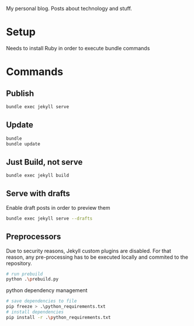 My personal blog. 
Posts about technology and stuff.

# Setup

Needs to install Ruby in order to execute bundle commands

# Commands

## Publish
```sh
bundle exec jekyll serve
```

## Update
```sh
bundle
bundle update
```

## Just Build, not serve
```sh
bundle exec jekyll build
```

## Serve with drafts
Enable draft posts in order to preview them
```sh
bundle exec jekyll serve --drafts
```

## Preprocessors

Due to security reasons, Jekyll custom plugins are disabled. For that reason, any pre-processing has to be executed locally and commited to the repository.

```sh
# run prebuild
python .\prebuild.py
```

python dependency management
```sh
# save dependencies to file
pip freeze > .\python_requirements.txt  
# install dependencies
pip install -r .\python_requirements.txt
```